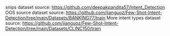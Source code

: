 snips dataset source: https://github.com/deepakpandita57/Intent_Detection
OOS source dataset source: https://github.com/jianguoz/Few-Shot-Intent-Detection/tree/main/Datasets/BANKING77/train
More intent types dataset source: https://github.com/jianguoz/Few-Shot-Intent-Detection/tree/main/Datasets/CLINC150/train